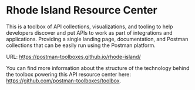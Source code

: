 # Rhode Island Resource Center
This is a toolbox of API collections, visualizations, and tooling to help developers discover and put APIs to work as part of integrations and applications. Providing a single landing page, documentation, and Postman collections that can be easily run using the Postman platform.

URL: https://postman-toolboxes.github.io/rhode-island/

You can find more information about the structure of the technology behind the toolbox powering this API resource center here: https://github.com/postman-toolboxes/toolbox.
